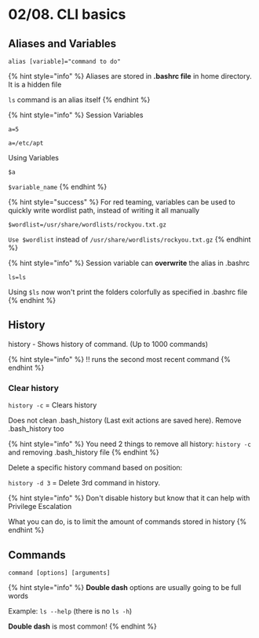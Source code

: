 # 02/08. CLI basics

## Aliases and Variables

`alias [variable]="command to do"`

{% hint style="info" %}
Aliases are stored in **.bashrc file** in home directory. It is a hidden file

`ls` command is an alias itself
{% endhint %}

{% hint style="info" %}
Session Variables

`a=5`

`a=/etc/apt`

Using Variables

`$a`

`$variable_name`
{% endhint %}

{% hint style="success" %}
For red teaming, variables can be used to quickly write wordlist path, instead of writing it all manually

`$wordlist=/usr/share/wordlists/rockyou.txt.gz`

`Use $wordlist` instead of `/usr/share/wordlists/rockyou.txt.gz`
{% endhint %}

{% hint style="info" %}
Session variable can **overwrite** the alias in .bashrc

`ls=ls`

Using `$ls` now won't print the folders colorfully as specified in .bashrc file
{% endhint %}

## History

history - Shows history of command. (Up to 1000 commands)

{% hint style="info" %}
!! runs the second most recent command
{% endhint %}

### Clear history

`history -c` = Clears history

Does not clean .bash\_history (Last exit actions are saved here). Remove .bash\_history too

{% hint style="info" %}
You need 2 things to remove all history: `history -c` and removing .bash\_history file
{% endhint %}

Delete a specific history command based on position:

`history -d 3` = Delete 3rd command in history.

{% hint style="info" %}
Don't disable history but know that it can help with Privilege Escalation

What you can do, is to limit the amount of commands stored in history
{% endhint %}

## Commands

`command [options] [arguments]`

{% hint style="info" %}
**Double dash** options are usually going to be full words

Example: `ls --help` (there is no `ls -h`)

**Double dash** is most common!
{% endhint %}
